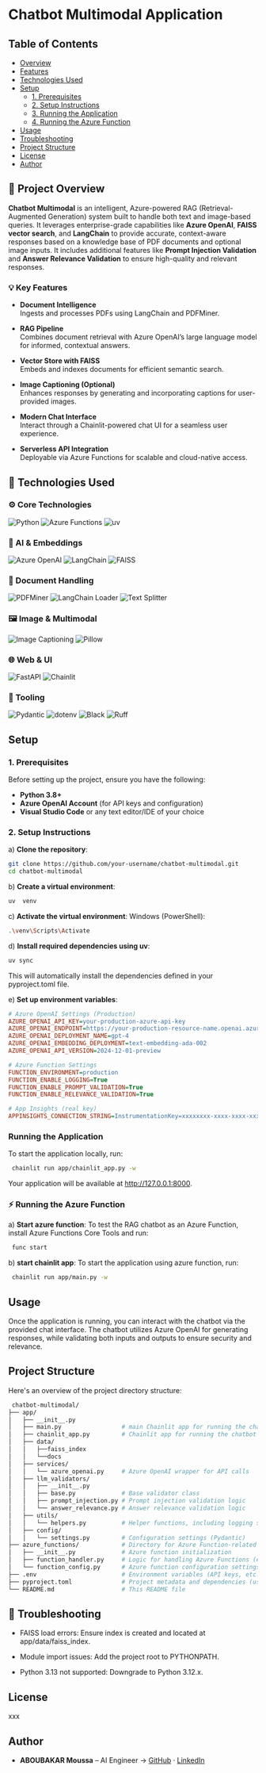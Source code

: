 # Chatbot Multimodal Application



## Table of Contents
- [Overview](#overview)
- [Features](#features)
- [Technologies Used](#technologies-used)
- [Setup](#setup)
  - [1. Prerequisites](#1-prerequisites)
  - [2. Setup Instructions](#2-setup-instructions)
  - [3. Running the Application](#3-running-the-application)
  - [4. Running the Azure Function](#4-running-the-azure-function)
- [Usage](#usage)
- [Troubleshooting](#troubleshooting)
- [Project Structure](#project-structure)
- [License](#license)
- [Author](#author)



## 📘 Project Overview

**Chatbot Multimodal** is an intelligent, Azure-powered RAG (Retrieval-Augmented Generation) system built to handle both text and image-based queries. It leverages enterprise-grade capabilities like **Azure OpenAI**, **FAISS vector search**, and **LangChain** to provide accurate, context-aware responses based on a knowledge base of PDF documents and optional image inputs. It includes additional features like **Prompt Injection Validation** and **Answer Relevance Validation** to ensure high-quality and relevant responses.

### 💡 Key Features

- **Document Intelligence**  
  Ingests and processes PDFs using LangChain and PDFMiner.

- **RAG Pipeline**  
  Combines document retrieval with Azure OpenAI’s large language model for informed, contextual answers.

- **Vector Store with FAISS**  
  Embeds and indexes documents for efficient semantic search.

- **Image Captioning (Optional)**  
  Enhances responses by generating and incorporating captions for user-provided images.

- **Modern Chat Interface**  
  Interact through a Chainlit-powered chat UI for a seamless user experience.

- **Serverless API Integration**  
  Deployable via Azure Functions for scalable and cloud-native access.



## 🧰 Technologies Used

### ⚙️ Core Technologies
![Python](https://img.shields.io/badge/Python-3.12-blue?logo=python)
![Azure Functions](https://img.shields.io/badge/Azure%20Functions-Serverless-blue?logo=microsoft-azure)
![uv](https://img.shields.io/badge/uv-package--manager-4B8BBE)

### 🤖 AI & Embeddings
![Azure OpenAI](https://img.shields.io/badge/Azure%20OpenAI-GPT--powered-blue?logo=openai)
![LangChain](https://img.shields.io/badge/LangChain-RAG-yellowgreen?logo=python)
![FAISS](https://img.shields.io/badge/FAISS-Vector%20Search-green)

### 📄 Document Handling
![PDFMiner](https://img.shields.io/badge/pdfminer--six-PDF%20Parsing-lightgrey)
![LangChain Loader](https://img.shields.io/badge/LangChain%20Loaders-Document%20Utils-blueviolet)
![Text Splitter](https://img.shields.io/badge/Text%20Splitter-Chunking-yellow)

### 🖼️ Image & Multimodal
![Image Captioning](https://img.shields.io/badge/Image%20Captioning-Optional-orange)
![Pillow](https://img.shields.io/badge/Pillow-Image%20Processing-lightblue)

### 🌐 Web & UI
![FastAPI](https://img.shields.io/badge/FastAPI-Web%20Framework-teal?logo=fastapi)
![Chainlit](https://img.shields.io/badge/Chainlit-Chat%20UI-orange)

### 🔧 Tooling
![Pydantic](https://img.shields.io/badge/Pydantic-Settings%20Validation-brightgreen)
![dotenv](https://img.shields.io/badge/python--dotenv-.env%20Support-blue)
![Black](https://img.shields.io/badge/black-code%20formatter-black)
![Ruff](https://img.shields.io/badge/ruff-linter-orange)


## Setup

### 1. Prerequisites

Before setting up the project, ensure you have the following:

- **Python 3.8+**
- **Azure OpenAI Account** (for API keys and configuration)
- **Visual Studio Code** or any text editor/IDE of your choice

### 2. Setup Instructions

a) **Clone the repository**:

```bash
git clone https://github.com/your-username/chatbot-multimodal.git
cd chatbot-multimodal
```
b) **Create a virtual environment**:
```bash
uv  venv 
```
c) **Activate the virtual environment**:
Windows (PowerShell):
```bash
.\venv\Scripts\Activate
```
d) **Install required dependencies using uv**:

```bash
uv sync
```
This will automatically install the dependencies defined in your pyproject.toml file.

e) **Set up environment variables**:

```ini
# Azure OpenAI Settings (Production)
AZURE_OPENAI_API_KEY=your-production-azure-api-key
AZURE_OPENAI_ENDPOINT=https://your-production-resource-name.openai.azure.com/
AZURE_OPENAI_DEPLOYMENT_NAME=gpt-4
AZURE_OPENAI_EMBEDDING_DEPLOYMENT=text-embedding-ada-002
AZURE_OPENAI_API_VERSION=2024-12-01-preview

# Azure Function Settings
FUNCTION_ENVIRONMENT=production
FUNCTION_ENABLE_LOGGING=True
FUNCTION_ENABLE_PROMPT_VALIDATION=True
FUNCTION_ENABLE_RELEVANCE_VALIDATION=True

# App Insights (real key)
APPINSIGHTS_CONNECTION_STRING=InstrumentationKey=xxxxxxxx-xxxx-xxxx-xxxx-xxxxxxxxxxxx

```
### Running the Application 

To start the application locally, run: 
```bash
 chainlit run app/chainlit_app.py -w
```
Your application will be available at http://127.0.0.1:8000.

### ⚡ Running the Azure Function

a) **Start azure function**:
To test the RAG chatbot as an Azure Function, install Azure Functions Core Tools and run: 
```bash
 func start
```

b) **start chainlit app**:
To start the application using azure function, run: 

```bash
 chainlit run app/main.py -w
```


## Usage

Once the application is running, you can interact with the chatbot via the provided chat interface. The chatbot utilizes Azure OpenAI for generating responses, while validating both inputs and outputs to ensure security and relevance.

## Project Structure

Here's an overview of the project directory structure:

```bash
 chatbot-multimodal/
├── app/
│   ├── __init__.py
│   ├── main.py                 # main Chainlit app for running the chatbot
│   ├── chainlit_app.py         # Chainlit app for running the chatbot
│   ├── data/
│   │   ├──faiss_index 
│   │   └──docs
│   ├── services/
│   │   └── azure_openai.py     # Azure OpenAI wrapper for API calls
│   ├── llm_validators/
│   │   ├── __init__.py
│   │   ├── base.py             # Base validator class
│   │   ├── prompt_injection.py # Prompt injection validation logic
│   │   └── answer_relevance.py # Answer relevance validation logic
│   ├── utils/
│   │   └── helpers.py          # Helper functions, including logging setup
│   ├── config/
│   │   └── settings.py         # Configuration settings (Pydantic)
├── azure_functions/            # Directory for Azure Function-related code
│   ├── __init__.py             # Azure function initialization
│   ├── function_handler.py     # Logic for handling Azure Functions (e.g., HTTP triggers)
│   └── function_config.py      # Azure function configuration settings (if needed)
├── .env                        # Environment variables (API keys, etc.)
├── pyproject.toml              # Project metadata and dependencies (using UV)
└── README.md                   # This README file


```
## 🧯 Troubleshooting

  - FAISS load errors: Ensure index is created and located at app/data/faiss_index.

  -  Module import issues: Add the project root to PYTHONPATH.

  - Python 3.13 not supported: Downgrade to Python 3.12.x.

## License

xxx

## Author



- **ABOUBAKAR Moussa** – AI Engineer &rarr; [GitHub](https://github.com/abakamousa/) · [LinkedIn](https://www.linkedin.com/in/aboubakar-moussa/)

